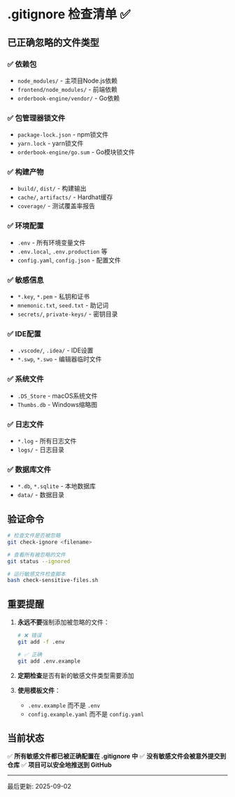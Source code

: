 # .gitignore 检查清单 ✅

## 已正确忽略的文件类型

### ✅ 依赖包
- `node_modules/` - 主项目Node.js依赖
- `frontend/node_modules/` - 前端依赖
- `orderbook-engine/vendor/` - Go依赖

### ✅ 包管理器锁文件
- `package-lock.json` - npm锁文件
- `yarn.lock` - yarn锁文件
- `orderbook-engine/go.sum` - Go模块锁文件

### ✅ 构建产物
- `build/`, `dist/` - 构建输出
- `cache/`, `artifacts/` - Hardhat缓存
- `coverage/` - 测试覆盖率报告

### ✅ 环境配置
- `.env` - 所有环境变量文件
- `.env.local`, `.env.production` 等
- `config.yaml`, `config.json` - 配置文件

### ✅ 敏感信息
- `*.key`, `*.pem` - 私钥和证书
- `mnemonic.txt`, `seed.txt` - 助记词
- `secrets/`, `private-keys/` - 密钥目录

### ✅ IDE配置
- `.vscode/`, `.idea/` - IDE设置
- `*.swp`, `*.swo` - 编辑器临时文件

### ✅ 系统文件
- `.DS_Store` - macOS系统文件
- `Thumbs.db` - Windows缩略图

### ✅ 日志文件
- `*.log` - 所有日志文件
- `logs/` - 日志目录

### ✅ 数据库文件
- `*.db`, `*.sqlite` - 本地数据库
- `data/` - 数据目录

## 验证命令

```bash
# 检查文件是否被忽略
git check-ignore <filename>

# 查看所有被忽略的文件
git status --ignored

# 运行敏感文件检查脚本
bash check-sensitive-files.sh
```

## 重要提醒

1. **永远不要**强制添加被忽略的文件：
   ```bash
   # ❌ 错误
   git add -f .env
   
   # ✅ 正确
   git add .env.example
   ```

2. **定期检查**是否有新的敏感文件类型需要添加

3. **使用模板文件**：
   - `.env.example` 而不是 `.env`
   - `config.example.yaml` 而不是 `config.yaml`

## 当前状态

✅ **所有敏感文件都已被正确配置在 .gitignore 中**
✅ **没有敏感文件会被意外提交到仓库**
✅ **项目可以安全地推送到 GitHub**

---

最后更新: 2025-09-02